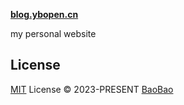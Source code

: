 **[blog.ybopen.cn](https://blog.ybopen.cn)**

my personal website

## License

[MIT](./LICENSE) License © 2023-PRESENT [BaoBao](https://github.com/bao-io)